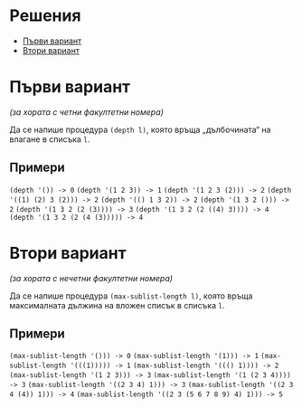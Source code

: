 Решения
=======
* [Първи вариант](assignment-1.scm)
* [Втори вариант](assignment-2.scm)

Първи вариант
=============
_(за хората с четни факултетни номера)_

Да се напише процедура `(depth l)`, която връща „дълбочината“ на влагане в списъка `l`.

Примери
-------
`(depth '()) -> 0`
`(depth '(1 2 3)) -> 1`
`(depth '(1 2 3 (2))) -> 2`
`(depth '((1) (2) 3 (2))) -> 2`
`(depth '(() 1 3 2)) -> 2`
`(depth '(1 3 2 ())) -> 2`
`(depth '(1 3 2 (2 (3)))) -> 3`
`(depth '(1 3 2 (2 ((4) 3)))) -> 4`
`(depth '(1 3 2 (2 (4 (3))))) -> 4`


Втори вариант
=============
_(за хората с нечетни факултетни номера)_

Да се напише процедура `(max-sublist-length l)`, която връща максималната дължина на вложен списък в списъка `l`.

Примери
-------
`(max-sublist-length '())) -> 0`
`(max-sublist-length '(1))) -> 1`
`(max-sublist-length '(((1))))) -> 1`
`(max-sublist-length '((() 1)))) -> 2`
`(max-sublist-length '(1 2 3))) -> 3`
`(max-sublist-length '(1 (2 3 4)))) -> 3`
`(max-sublist-length '((2 3 4) 1))) -> 3`
`(max-sublist-length '((2 3 4 (4)) 1))) -> 4`
`(max-sublist-length '((2 3 (5 6 7 8 9) 4) 1))) -> 5`